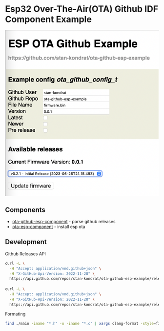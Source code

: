 
# Esp32 Over-The-Air(OTA) Github IDF Component Example

![Esp32 Over-The-Air(OTA) Github IDF Component](./preview.png)

## Components
- [ota-github-esp-component](https://github.com/stan-kondrat/ota-github-esp-component) - parse github releases
- [ota-esp-component](https://github.com/stan-kondrat/ota-esp-component) - install esp ota

## Development

Github Releases API 
```sh
curl -L \
  -H "Accept: application/vnd.github+json" \
  -H "X-GitHub-Api-Version: 2022-11-28" \
  https://api.github.com/repos/stan-kondrat/ota-github-esp-example/releases

curl -L \
  -H "Accept: application/vnd.github+json" \
  -H "X-GitHub-Api-Version: 2022-11-28" \
  https://api.github.com/repos/stan-kondrat/ota-github-esp-example/releases/latest
```

Formating
```sh
find ./main -iname "*.h" -o -iname "*.c" | xargs clang-format -style=file -i
```